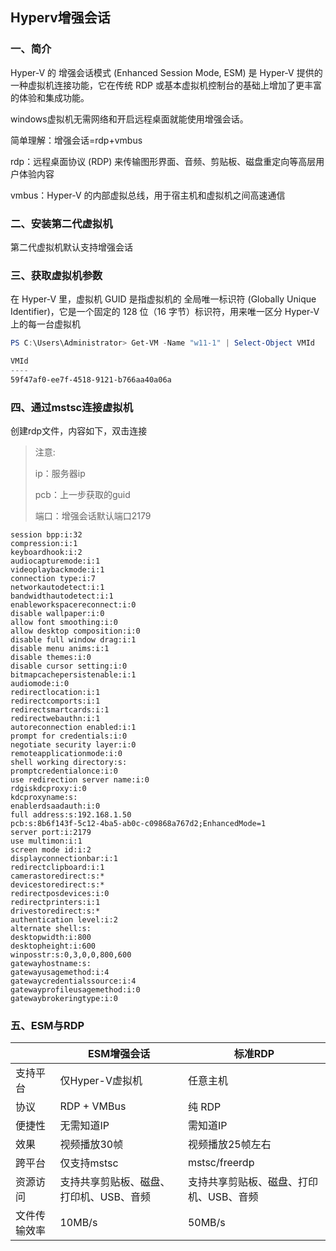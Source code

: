 ## Hyperv增强会话

### 一、简介

Hyper-V 的 增强会话模式 (Enhanced Session Mode, ESM) 是 Hyper-V 提供的一种虚拟机连接功能，它在传统 RDP 或基本虚拟机控制台的基础上增加了更丰富的体验和集成功能。

windows虚拟机无需网络和开启远程桌面就能使用增强会话。

简单理解：增强会话=rdp+vmbus

rdp：远程桌面协议 (RDP) 来传输图形界面、音频、剪贴板、磁盘重定向等高层用户体验内容

vmbus：Hyper-V 的内部虚拟总线，用于宿主机和虚拟机之间高速通信

### 二、安装第二代虚拟机

第二代虚拟机默认支持增强会话

### 三、获取虚拟机参数

在 Hyper-V 里，虚拟机 GUID 是指虚拟机的 全局唯一标识符 (Globally Unique Identifier)，它是一个固定的 128 位（16 字节）标识符，用来唯一区分 Hyper-V 上的每一台虚拟机

```powershell
PS C:\Users\Administrator> Get-VM -Name "w11-1" | Select-Object VMId

VMId
----
59f47af0-ee7f-4518-9121-b766aa40a06a
```

### 四、通过mstsc连接虚拟机

创建rdp文件，内容如下，双击连接

> 注意:
>
> ip：服务器ip
>
> pcb：上一步获取的guid
>
> 端口：增强会话默认端口2179

```rdp
session bpp:i:32
compression:i:1
keyboardhook:i:2
audiocapturemode:i:1
videoplaybackmode:i:1
connection type:i:7
networkautodetect:i:1
bandwidthautodetect:i:1
enableworkspacereconnect:i:0
disable wallpaper:i:0
allow font smoothing:i:0
allow desktop composition:i:0
disable full window drag:i:1
disable menu anims:i:1
disable themes:i:0
disable cursor setting:i:0
bitmapcachepersistenable:i:1
audiomode:i:0
redirectlocation:i:1
redirectcomports:i:1
redirectsmartcards:i:1
redirectwebauthn:i:1
autoreconnection enabled:i:1
prompt for credentials:i:0
negotiate security layer:i:0
remoteapplicationmode:i:0
shell working directory:s:
promptcredentialonce:i:0
use redirection server name:i:0
rdgiskdcproxy:i:0
kdcproxyname:s:
enablerdsaadauth:i:0
full address:s:192.168.1.50
pcb:s:8b6f143f-5c12-4ba5-ab0c-c09868a767d2;EnhancedMode=1
server port:i:2179
use multimon:i:1
screen mode id:i:2
displayconnectionbar:i:1
redirectclipboard:i:1
camerastoredirect:s:*
devicestoredirect:s:*
redirectposdevices:i:0
redirectprinters:i:1
drivestoredirect:s:*
authentication level:i:2
alternate shell:s:
desktopwidth:i:800
desktopheight:i:600
winposstr:s:0,3,0,0,800,600
gatewayhostname:s:
gatewayusagemethod:i:4
gatewaycredentialssource:i:4
gatewayprofileusagemethod:i:0
gatewaybrokeringtype:i:0
```

### 五、ESM与RDP

|              | ESM增强会话                             | 标准RDP                                 |
| ------------ | --------------------------------------- | --------------------------------------- |
| 支持平台     | 仅Hyper-V虚拟机                         | 任意主机                                |
| 协议         | RDP + VMBus                             | 纯 RDP                                  |
| 便捷性       | 无需知道IP                              | 需知道IP                                |
| 效果         | 视频播放30帧                            | 视频播放25帧左右                        |
| 跨平台       | 仅支持mstsc                             | mstsc/freerdp                           |
| 资源访问     | 支持共享剪贴板、磁盘、打印机、USB、音频 | 支持共享剪贴板、磁盘、打印机、USB、音频 |
| 文件传输效率 | 10MB/s                                  | 50MB/s                                  |

